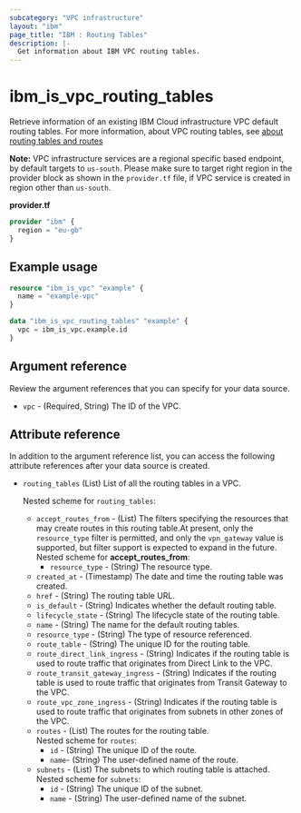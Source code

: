 ```yaml
---
subcategory: "VPC infrastructure"
layout: "ibm"
page_title: "IBM : Routing Tables"
description: |-
  Get information about IBM VPC routing tables.
---
```


# ibm_is_vpc_routing_tables
Retrieve information of an existing IBM Cloud infrastructure VPC default routing tables. For more information, about VPC routing tables, see [about routing tables and routes](https://cloud.ibm.com/docs/vpc?topic=vpc-about-custom-routes)

**Note:** 
VPC infrastructure services are a regional specific based endpoint, by default targets to `us-south`. Please make sure to target right region in the provider block as shown in the `provider.tf` file, if VPC service is created in region other than `us-south`.

**provider.tf**

```terraform
provider "ibm" {
  region = "eu-gb"
}
```

## Example usage

```terraform
resource "ibm_is_vpc" "example" {
  name = "example-vpc"
}

data "ibm_is_vpc_routing_tables" "example" {
  vpc = ibm_is_vpc.example.id
}
```


## Argument reference
Review the argument references that you can specify for your data source. 

- `vpc` - (Required, String) The ID of the VPC.

## Attribute reference
In addition to the argument reference list, you can access the following attribute references after your data source is created. 

- `routing_tables` (List) List of all the routing tables in a VPC.

  Nested scheme for `routing_tables`:
	- `accept_routes_from` - (List) The filters specifying the resources that may create routes in this routing table.At present, only the `resource_type` filter is permitted, and only the `vpn_gateway` value is supported, but filter support is expected to expand in the future.
		Nested scheme for **accept_routes_from**:
		- `resource_type` - (String) The resource type.		
    - `created_at` - (Timestamp)  The date and time the routing table was created.
	- `href` - (String) The routing table URL.
	- `is_default` - (String)  Indicates whether the default routing table.
	- `lifecycle_state` - (String) The lifecycle state of the routing table.
	- `name` - (String) The name for the default routing tables.
	- `resource_type` - (String) The type of resource referenced.
	- `route_table` - (String) The unique ID for the routing table.
	- `route_direct_link_ingress` - (String) Indicates if the routing table is used to route traffic that originates from Direct Link to the VPC.
	- `route_transit_gateway_ingress` - (String) Indicates if the routing table is used to route traffic that originates from Transit Gateway to the VPC.
	- `route_vpc_zone_ingress` - (String)  Indicates if the routing table is used to route traffic that originates from subnets in other zones of the VPC.
	- `routes` - (List) The routes for the routing table.	
		Nested scheme for `routes`:
		- `id` - (String) The unique ID of the route.
		- `name`-  (String) The user-defined name of the route.
	- `subnets` - (List) The subnets to which routing table is attached.    
		Nested scheme for `subnets`:
		- `id` - (String) The unique ID of the subnet.
		- `name` - (String) The user-defined name of the subnet.
